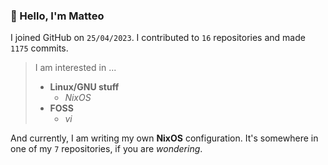 ### 👋 Hello, I'm Matteo

I joined GitHub on `25/04/2023`.
I contributed to `16` repositories and made `1175` commits.

> I am interested in ...
> 
> - **Linux/GNU stuff**
>     - *NixOS*
> - **FOSS**
>   - *vi*

And currently, I am writing my own **NixOS** configuration. It's somewhere in one of my `7` repositories, if you are *wondering*.

